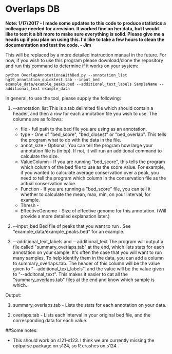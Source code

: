 # Overlaps DB

**Note: 1/17/2017 - I made some updates to this code to produce statistics a colleague needed for a revision. It worked fine on her data, but I would like to test it a bit more to make sure everything is solid. Please give me a heads up if you plan on using this. I'd like to take a few hours to clean the documentation and test the code. - Jim**


This will be replaced by a more detailed instruction manual in the future. For now, if you wish to use this program please download/clone the repository and run this command to determine if it works on your system:

```
python OverlapAnnotationsWithBed.py --annotation_list hg19_annotation_quicktest.tab --input_bed example_data/example_peaks.bed --additional_text_labels SampleName --additional_text example_data
```

In general, to use the tool, please supply the following:


1. --annotation_list 
    This is a tab delimited file which should contain a header, and then a row for each annotation file you wish to use. The columns are as follows:
    * file - full path to the bed file you are using as an annotation.	
    * type - One of "bed_score", "bed_closest" or "bed_overlap". This tells the program what to do with the data in the file.
    * annot_size - Optional. You can tell the program how large your annotation file is (in bp). If not, it will run an additional command to calculate the size.
    * ValueColumn - If you are running "bed_score", this tells the program which column of the bed file to use as the score value. For example, if you wanted to calculate average conservation over a peak, you need to tell the program which column in the conservation file as the actual conservation value.
    * Function - If you are running a "bed_score" file, you can tell it whether to calculate the mean, max, min, on your interval, for example.
    * Thresh - 
    * EffectiveGenome - Size of effective genome for this annotation. (Will provide a more detailed explanation later.)
    
2. --input_bed 
    Bed file of peaks that you want to run . See "example_data/example_peaks.bed" for an example.

3. --additional_text_labels and --additional_text
    The program will output a file called "summary_overlaps.tab" at the end, which lists stats for each annotation on your sample. It's often the case that you will want to run many samples. To help identify them in the data, you can add a column to summary_overlaps.tab. The header of this column will be the value given to "--additional_text_labels", and the value will be the value given to "--additonal_text". This makes it easier to cat all the "summary_overlaps.tab" files at the end and know which sample is which.
    
Output:

1. summary_overlaps.tab - Lists the stats for each annotation on your data.

2. overlaps.tab - Lists each interval in your original bed file, and the corresponding data for each value.

##Some notes:
* This should work on s121-s123. I think we are currently missing the optparse package on s124, so R crashes on s124.

